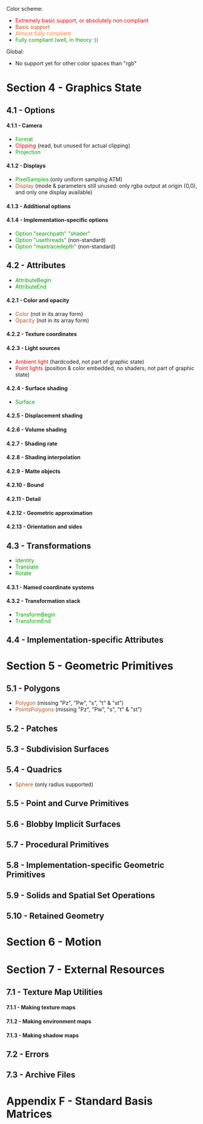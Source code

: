Color scheme:
  * <font color='#E60000'>Extremely basic support, or absolutely non compliant</font>
  * <font color='#B5551D'>Basic support</font>
  * <font color='#FF7B32'>Almost fully compliant</font>
  * <font color='#00A200'>Fully compliant (well, in theory :))</font>

Global:
  * No support yet for other color spaces than "rgb"

# Section 4 - Graphics State #

## 4.1 - Options ##

#### 4.1.1 - Camera ####
  * <font color='#00A200'>Format</font>
  * <font color='#E60000'>Clipping</font> (read, but unused for actual clipping)
  * <font color='#00A200'>Projection</font>

#### 4.1.2 - Displays ####
  * <font color='#00A200'>PixelSamples</font> (only uniform sampling ATM)
  * <font color='#B5551D'>Display</font> (mode & parameters still unused: only rgba output at origin (0,0), and only one display available)

#### 4.1.3 - Additional options ####

#### 4.1.4 - Implementation-specific options ####
  * <font color='#00A200'>Option "searchpath" "shader"</font>
  * <font color='#00A200'>Option "usethreads"</font> (non-standard)
  * <font color='#00A200'>Option "maxtracedepth"</font> (non-standard)

## 4.2 - Attributes ##
  * <font color='#00A200'>AttributeBegin</font>
  * <font color='#00A200'>AttributeEnd</font>

#### 4.2.1 - Color and opacity ####
  * <font color='#B5551D'>Color</font> (not in its array form)
  * <font color='#B5551D'>Opacity</font> (not in its array form)

#### 4.2.2 - Texture coordinates ####

#### 4.2.3 - Light sources ####
  * <font color='#E60000'>Ambient light</font> (hardcoded, not part of graphic state)
  * <font color='#E60000'>Point lights</font> (position & color embedded, no shaders, not part of graphic state)

#### 4.2.4 - Surface shading ####
  * <font color='#00A200'>Surface</font>

#### 4.2.5 - Displacement shading ####

#### 4.2.6 - Volume shading ####

#### 4.2.7 - Shading rate ####

#### 4.2.8 - Shading interpolation ####

#### 4.2.9 - Matte objects ####

#### 4.2.10 - Bound ####

#### 4.2.11 - Detail ####

#### 4.2.12 - Geometric approximation ####

#### 4.2.13 - Orientation and sides ####

## 4.3 - Transformations ##
  * <font color='#00A200'>Identity</font>
  * <font color='#00A200'>Translate</font>
  * <font color='#00A200'>Rotate</font>

#### 4.3.1 - Named coordinate systems ####

#### 4.3.2 - Transformation stack ####
  * <font color='#00A200'>TransformBegin</font>
  * <font color='#00A200'>TransformEnd</font>

## 4.4 - Implementation-specific Attributes ##

# Section 5 - Geometric Primitives #

## 5.1 - Polygons ##
  * <font color='#B5551D'>Polygon</font> (missing "Pz", "Pw", "s", "t" & "st")
  * <font color='#B5551D'>PointsPolygons</font> (missing "Pz", "Pw", "s", "t" & "st")

## 5.2 - Patches ##

## 5.3 - Subdivision Surfaces ##

## 5.4 - Quadrics ##
  * <font color='#B5551D'>Sphere</font> (only radius supported)

## 5.5 - Point and Curve Primitives ##

## 5.6 - Blobby Implicit Surfaces ##

## 5.7 - Procedural Primitives ##

## 5.8 - Implementation-specific Geometric Primitives ##

## 5.9 - Solids and Spatial Set Operations ##

## 5.10 - Retained Geometry ##

# Section 6 - Motion #

# Section 7 - External Resources #

## 7.1 - Texture Map Utilities ##

#### 7.1.1 - Making texture maps ####

#### 7.1.2 - Making environment maps ####

#### 7.1.3 - Making shadow maps ####

## 7.2 - Errors ##

## 7.3 - Archive Files ##

# Appendix F - Standard Basis Matrices #
